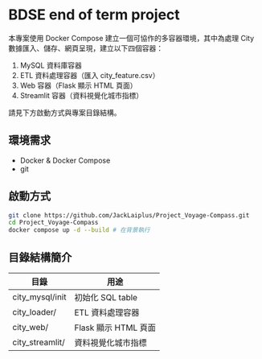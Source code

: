# BDSE end of term project

本專案使用 Docker Compose 建立一個可協作的多容器環境，其中為處理 City 數據匯入、儲存、網頁呈現，建立以下四個容器：

1. MySQL 資料庫容器
2. ETL 資料處理容器（匯入 city_feature.csv）
3. Web 容器（Flask 顯示 HTML 頁面）
4. Streamlit 容器（資料視覺化城市指標）

請見下方啟動方式與專案目錄結構。

## 環境需求

- Docker & Docker Compose
- git

## 啟動方式

```bash
git clone https://github.com/JackLaiplus/Project_Voyage-Compass.git
cd Project_Voyage-Compass
docker compose up -d --build # 在背景執行
```

## 目錄結構簡介

|目錄 | 用途 |
|---------------|------|
| city_mysql/init   | 初始化 SQL table |
| city_loader/   | ETL 資料處理容器 |
| city_web/          | Flask 顯示 HTML 頁面 |
| city_streamlit/    | 資料視覺化城市指標 |
